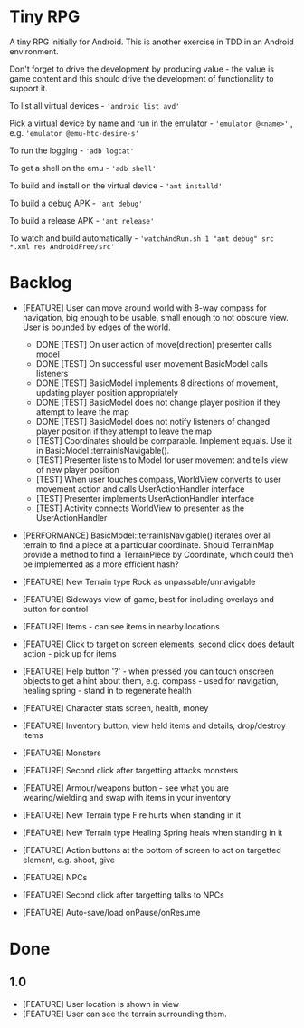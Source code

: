 Tiny RPG
==============

A tiny RPG initially for Android. This is another exercise in TDD in an Android environment.

Don't forget to drive the development by producing value - the value is game content and this should drive the development of functionality to support it.

To list all virtual devices                             - `'android list avd'`

Pick a virtual device by name and run in the emulator   - `'emulator @<name>'` , e.g. `'emulator @emu-htc-desire-s'`

To run the logging                                      - `'adb logcat'`

To get a shell on the emu                               - `'adb shell'`

To build and install on the virtual device              - `'ant installd'`

To build a debug APK                                    - `'ant debug'`

To build a release APK                                  - `'ant release'`

To watch and build automatically                        - `'watchAndRun.sh 1 "ant debug" src *.xml res AndroidFree/src'`

Backlog
=======

* [FEATURE] User can move around world with 8-way compass for navigation, big enough to be usable, small enough to not obscure view. User is bounded by edges of the world.
  * DONE [TEST] On user action of move(direction) presenter calls model
  * DONE [TEST] On successful user movement BasicModel calls listeners
  * DONE [TEST] BasicModel implements 8 directions of movement, updating player position appropriately
  * DONE [TEST] BasicModel does not change player position if they attempt to leave the map
  * DONE [TEST] BasicModel does not notify listeners of changed player position if they attempt to leave the map
  * [TEST] Coordinates should be comparable. Implement equals. Use it in BasicModel::terrainIsNavigable().
  * [TEST] Presenter listens to Model for user movement and tells view of new player position
  * [TEST] When user touches compass, WorldView converts to user movement action and calls UserActionHandler interface
  * [TEST] Presenter implements UserActionHandler interface
  * [TEST] Activity connects WorldView to presenter as the UserActionHandler

* [PERFORMANCE] BasicModel::terrainIsNavigable() iterates over all terrain to find a piece at a particular coordinate. Should TerrainMap provide a method to find a TerrainPiece by Coordinate, which could then be implemented as a more efficient hash?
* [FEATURE] New Terrain type Rock as unpassable/unnavigable
* [FEATURE] Sideways view of game, best for including overlays and button for control
* [FEATURE] Items - can see items in nearby locations
* [FEATURE] Click to target on screen elements, second click does default action - pick up for items
* [FEATURE] Help button '?' - when pressed you can touch onscreen objects to get a hint about them, e.g. compass - used for navigation, healing spring - stand in to regenerate health
* [FEATURE] Character stats screen, health, money
* [FEATURE] Inventory button, view held items and details, drop/destroy items
* [FEATURE] Monsters
* [FEATURE] Second click after targetting attacks monsters
* [FEATURE] Armour/weapons button - see what you are wearing/wielding and swap with items in your inventory
* [FEATURE] New Terrain type Fire hurts when standing in it
* [FEATURE] New Terrain type Healing Spring heals when standing in it
* [FEATURE] Action buttons at the bottom of screen to act on targetted element, e.g. shoot, give
* [FEATURE] NPCs
* [FEATURE] Second click after targetting talks to NPCs
* [FEATURE] Auto-save/load onPause/onResume

Done
====

1.0
---

* [FEATURE] User location is shown in view
* [FEATURE] User can see the terrain surrounding them.

